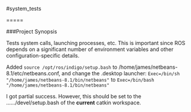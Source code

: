 #system_tests

=====

###Project Synopsis

Tests system calls, launching processes, etc.  This is important since ROS depends on a significant number of environment variables and other configuration-specific details.

Added ```source /opt/ros/indigo/setup.bash``` to /home/james/netbeans-8.1/etc/netbeans.conf,
and change the .desktop launcher:
```Exec=/bin/sh "/home/james/netbeans-8.1/bin/netbeans"```
to
```Exec=/bin/bash "/home/james/netbeans-8.1/bin/netbeans"```

I got partial success.  However, this should be set to the ....../devel/setup.bash of the **current** catkin workspace.
